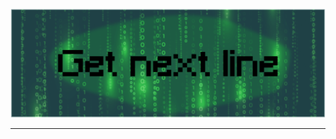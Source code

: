 
<div align="center">
<img width=1000 hiegth=400 src="https://github.com/Mou-SED/LogosD/blob/master/GetnextlineD.png">
</div>

<hr/>
